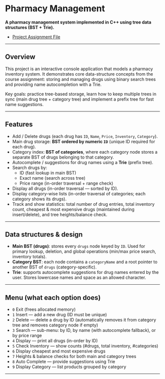 # Pharmacy Management 

**A pharmacy management system implemented in C++ using tree data structures (BST + Trie).**
+ [Project Assignment File](https://github.com/AshkanRN/ds-project2-gu/releases/download/dl/ds_project2-assignment.pdf)
---

## Overview

This project is an interactive console application that models a pharmacy inventory system. It demonstrates core data-structure concepts from the course assignment: storing and managing drugs using binary search trees and providing name autocompletion with a Trie.

Key goals: practice tree-based storage, learn how to keep multiple trees in sync (main drug tree + category tree) and implement a prefix tree for fast name suggestions.

---

## Features

- Add / Delete drugs (each drug has `ID`, `Name`, `Price`, `Inventory`, `Category`).
- Main drug storage: **BST ordered by numeric `ID`** (unique ID required for each drug).
- Category index: **BST of categories**, where each category node stores a separate BST of drugs belonging to that category.
- Autocomplete / suggestions for drug names using a **Trie** (prefix tree).
- Search drugs by:
    - ID (fast lookup in main BST)
    - Exact name (search across tree)
    - Price range (in-order traversal + range check)
- Display all drugs (in-order traversal — sorted by ID).
- Display category-wise lists (in-order traversal of categories; each category shows its drugs).
- Track and show statistics: total number of drug entries, total inventory count, cheapest & most expensive drugs (maintained during insert/delete), and tree heights/balance check.

---

## Data structures & design

- **Main BST (drugs)**: stores every `drugs` node keyed by `ID`. Used for primary lookup, deletion, and global operations (min/max price search, inventory totals).
- **Category BST**: each node contains a `categoryName` and a root pointer to another BST of `drugs` (category-specific).
- **Trie**: supports autocomplete suggestions for drug names entered by the user. Stores lowercase names and space as an allowed character.

---

## Menu (what each option does)

- `0` Exit (frees allocated memory)
- `1` Insert — add a new drug (ID must be unique)
- `2` Delete — delete a drug by ID (automatically removes it from category tree and removes category node if empty)
- `3` Search — sub-menu: by ID, by name (with autocomplete fallback), or by price range
- `4` Display — print all drugs (in-order by ID)
- `5` Check Inventory — show counts (#drugs, total inventory, #categories)
- `6` Display cheapest and most expensive drugs
- `7` Heights & balance checks for both main and category trees
- `8` Auto Complete — provide suggestions using Trie
- `9` Display Category — list products grouped by category

---


